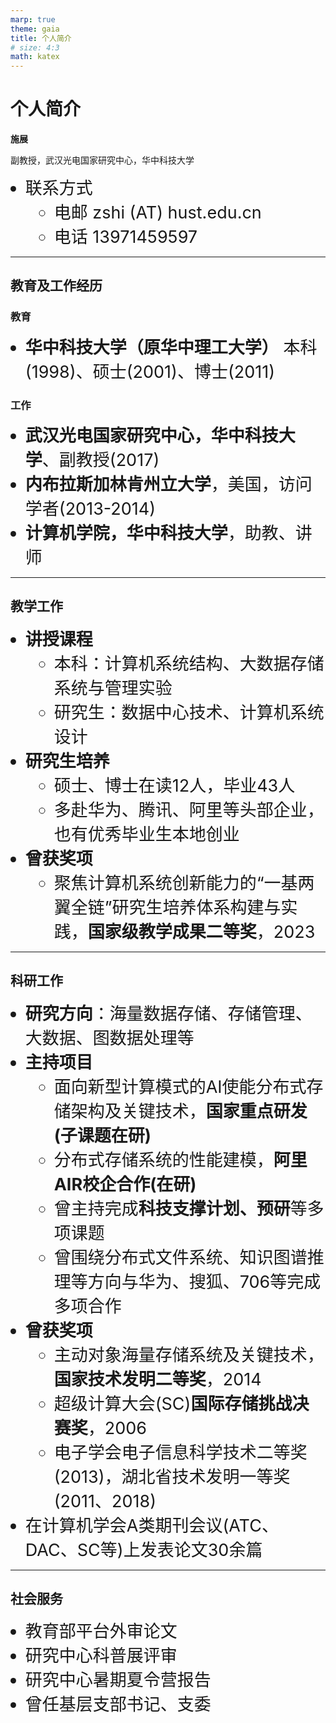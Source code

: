 ```yaml
---
marp: true
theme: gaia
title: 个人简介
# size: 4:3
math: katex
---
```


# 个人简介

**施展**

副教授，武汉光电国家研究中心，华中科技大学

- 联系方式
  - 电邮 zshi (AT) hust.edu.cn
  - 电话 13971459597

---

## 教育及工作经历

### 教育

- **华中科技大学（原华中理工大学）** 本科(1998)、硕士(2001)、博士(2011)

### 工作

- **武汉光电国家研究中心，华中科技大学**、副教授(2017)
- **内布拉斯加林肯州立大学**，美国，访问学者(2013-2014)
- **计算机学院，华中科技大学**，助教、讲师

---

## 教学工作

- **讲授课程**
  - 本科：计算机系统结构、大数据存储系统与管理实验
  - 研究生：数据中心技术、计算机系统设计
- **研究生培养**
  - 硕士、博士在读12人，毕业43人
  - 多赴华为、腾讯、阿里等头部企业，也有优秀毕业生本地创业
- **曾获奖项**
  - 聚焦计算机系统创新能力的“一基两翼全链”研究生培养体系构建与实践，**国家级教学成果二等奖**，2023

---

## 科研工作

<style scoped>
  li {
    font-size: 27px;
  }
</style>

- **研究方向**：海量数据存储、存储管理、大数据、图数据处理等
- **主持项目**
  - 面向新型计算模式的AI使能分布式存储架构及关键技术，**国家重点研发(子课题在研)**
  - 分布式存储系统的性能建模，**阿里AIR校企合作(在研)**
  - 曾主持完成**科技支撑计划、预研**等多项课题
  - 曾围绕分布式文件系统、知识图谱推理等方向与华为、搜狐、706等完成多项合作
- **曾获奖项**
  - 主动对象海量存储系统及关键技术，**国家技术发明二等奖**，2014
  - 超级计算大会(SC)**国际存储挑战决赛奖**，2006
  - 电子学会电子信息科学技术二等奖(2013)，湖北省技术发明一等奖(2011、2018)
- 在计算机学会A类期刊会议(ATC、DAC、SC等)上发表论文30余篇

---

## 社会服务

- 教育部平台外审论文
- 研究中心科普展评审
- 研究中心暑期夏令营报告
- 曾任基层支部书记、支委